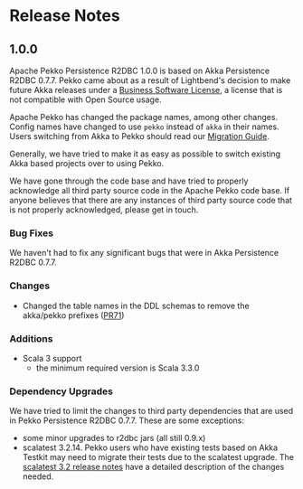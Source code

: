 # Release Notes

## 1.0.0

Apache Pekko Persistence R2DBC 1.0.0 is based on Akka Persistence R2DBC 0.7.7. Pekko came about as a result of Lightbend's
decision to make future Akka releases under a [Business Software License](https://www.lightbend.com/blog/why-we-are-changing-the-license-for-akka),
a license that is not compatible with Open Source usage.

Apache Pekko has changed the package names, among other changes. Config names have changed to use `pekko` instead
of `akka` in their names. Users switching from Akka to Pekko should read our [Migration Guide](https://pekko.apache.org/docs/pekko/current/project/migration-guides.html).

Generally, we have tried to make it as easy as possible to switch existing Akka based projects over to using Pekko.

We have gone through the code base and have tried to properly acknowledge all third party source code in the
Apache Pekko code base. If anyone believes that there are any instances of third party source code that is not
properly acknowledged, please get in touch.

### Bug Fixes

We haven't had to fix any significant bugs that were in Akka Persistence R2DBC 0.7.7.

### Changes

* Changed the table names in the DDL schemas to remove the akka/pekko prefixes ([PR71](https://github.com/apache/pekko-persistence-r2dbc/pull/71))

### Additions

* Scala 3 support
    * the minimum required version is Scala 3.3.0

### Dependency Upgrades
We have tried to limit the changes to third party dependencies that are used in Pekko Persistence R2DBC 0.7.7. These are some exceptions:

* some minor upgrades to r2dbc jars (all still 0.9.x)
* scalatest 3.2.14. Pekko users who have existing tests based on Akka Testkit may need to migrate their tests due to the scalatest upgrade. The [scalatest 3.2 release notes](https://www.scalatest.org/release_notes/3.2.0) have a detailed description of the changes needed.
